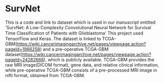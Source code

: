 # SurvNet
This is a code and link to dataset which is used in our manuscript entitled 'SurvNet: A Low-Complexity Convolutional Neural Network for Survival Time Classiﬁcation of Patients with Glioblastoma'
This project used TensorFlow and Keras.
The dataset is linked to TCGA-GBM(https://wiki.cancerimagingarchive.net/pages/viewpage.action?pageId=1966258) and a pre-operative TCGA-GBM dataset(https://wiki.cancerimagingarchive.net/pages/viewpage.action?pageId=24282666), which is publicly available. TCGA-GBM provides the raw MRI image(DICOM format), gene data, and relative clinical information, while pre-operative TCGA-GBM consists of a pre-processed MRI image in nifti format, obtained from TCGA-GBM.
